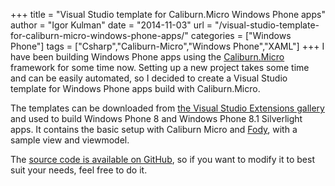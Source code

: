 +++
title = "Visual Studio template for Caliburn.Micro Windows Phone apps"
author = "Igor Kulman"
date = "2014-11-03"
url = "/visual-studio-template-for-caliburn-micro-windows-phone-apps/"
categories = ["Windows Phone"]
tags = ["Csharp","Caliburn-Micro","Windows Phone","XAML"]
+++
I have been building Windows Phone apps using the [Caliburn.Micro][1] framework for some time now. Setting up a new project takes some time and can be easily automated, so I decided to create a Visual Studio template for Windows Phone apps build with Caliburn.Micro.

The templates can be downloaded from [the Visual Studio Extensions gallery][2] and used to build Windows Phone 8 and Windows Phone 8.1 Silverlight apps. It contains the basic setup with Caliburn Micro and [Fody][3], with a sample view and viewmodel.

The [source code is available on GitHub][4], so if you want to modify it to best suit your needs, feel free to do it.

<!--more-->

 [1]: https://github.com/Caliburn-Micro/Caliburn.Micro
 [2]: https://visualstudiogallery.msdn.microsoft.com/21b4568e-1fb9-4881-9d51-8e1ea0160a9f
 [3]: http://blog.kulman.sk/inotifypropertychanged-the-easy-way-in-windows-phone-and-windows-8/ "INotifyPropertyChanged the easy way in Windows Phone and Windows 8"
 [4]: https://github.com/igorkulman/CaliburnWP8AppVSIX
